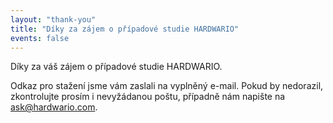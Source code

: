 ```yaml
---
layout: "thank-you"
title: "Díky za zájem o případové studie HARDWARIO"
events: false
---
```


Díky za váš zájem o případové studie HARDWARIO. 

Odkaz pro stažení jsme vám zaslali na vyplněný e-mail. 
Pokud by nedorazil, zkontrolujte prosím i&nbsp;nevyžádanou poštu, případně nám napište na [ask@hardwario.com](mailto:ask@hardwario.com).
